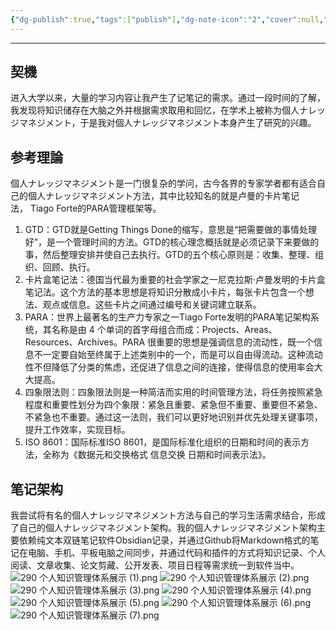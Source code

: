 ```yaml
---
{"dg-publish":true,"tags":["publish"],"dg-note-icon":"2","cover":null,"permalink":"/900.Publish/Obsidianで第二の脳を構築する/","dgPassFrontmatter":true,"noteIcon":"2"}
---
```




---
## 契機
进入大学以来，大量的学习内容让我产生了记笔记的需求。通过一段时间的了解，我发现将知识储存在大脑之外并根据需求取用和回忆，在学术上被称为個人ナレッジマネジメント，于是我对個人ナレッジマネジメント本身产生了研究的兴趣。

## 参考理論
個人ナレッジマネジメント是一门很复杂的学问，古今各界的专家学者都有适合自己的個人ナレッジマネジメント方法，其中比较知名的就是卢曼的卡片笔记法， Tiago Forte的PARA管理框架等。
1. GTD：GTD就是Getting Things Done的缩写，意思是“把需要做的事情处理好”，是一个管理时间的方法。GTD的核心理念概括就是必须记录下来要做的事，然后整理安排并使自己去执行。GTD的五个核心原则是：收集、整理、组织、回顾、执行。
2. 卡片盒笔记法：德国当代最为重要的社会学家之一尼克拉斯·卢曼发明的卡片盒笔记法。这个方法的基本思想是将知识分散成小卡片，每张卡片包含一个想法、观点或信息。这些卡片之间通过编号和关键词建立联系。
3. PARA：世界上最著名的生产力专家之一Tiago Forte发明的PARA笔记架构系统，其名称是由 4 个单词的首字母组合而成：Projects、Areas、Resources、Archives。PARA 很重要的思想是强调信息的流动性，既一个信息不一定要自始至终属于上述类别中的一个，而是可以自由得流动。这种流动性不但降低了分类的焦虑，还促进了信息之间的连接，使得信息的使用率会大大提高。
4. 四象限法则：四象限法则是一种简洁而实用的时间管理方法，将任务按照紧急程度和重要性划分为四个象限：紧急且重要、紧急但不重要、重要但不紧急、不紧急也不重要。通过这一法则，我们可以更好地识别并优先处理关键事项，提升工作效率，实现目标。
5. ISO 8601：国际标准ISO 8601，是国际标准化组织的日期和时间的表示方法，全称为《数据元和交换格式 信息交换 日期和时间表示法》。

## 笔记架构
我尝试将有名的個人ナレッジマネジメント方法与自己的学习生活需求结合，形成了自己的個人ナレッジマネジメント架构。我的個人ナレッジマネジメント架构主要依赖纯文本双链笔记软件Obsidian记录，并通过Github将Markdown格式的笔记在电脑、手机、平板电脑之间同步，并通过代码和插件的方式将知识记录、个人阅读、文章收集、论文剪藏、公开发表、项目日程等需求统一到软件当中。
![290 个人知识管理体系展示 (1).png](/img/user/700.Attachments/290%20%E4%B8%AA%E4%BA%BA%E7%9F%A5%E8%AF%86%E7%AE%A1%E7%90%86%E4%BD%93%E7%B3%BB%E5%B1%95%E7%A4%BA%20(1).png)
![290 个人知识管理体系展示 (2).png](/img/user/700.Attachments/290%20%E4%B8%AA%E4%BA%BA%E7%9F%A5%E8%AF%86%E7%AE%A1%E7%90%86%E4%BD%93%E7%B3%BB%E5%B1%95%E7%A4%BA%20(2).png)
![290 个人知识管理体系展示 (3).png](/img/user/700.Attachments/290%20%E4%B8%AA%E4%BA%BA%E7%9F%A5%E8%AF%86%E7%AE%A1%E7%90%86%E4%BD%93%E7%B3%BB%E5%B1%95%E7%A4%BA%20(3).png)
![290 个人知识管理体系展示 (4).png](/img/user/700.Attachments/290%20%E4%B8%AA%E4%BA%BA%E7%9F%A5%E8%AF%86%E7%AE%A1%E7%90%86%E4%BD%93%E7%B3%BB%E5%B1%95%E7%A4%BA%20(4).png)
![290 个人知识管理体系展示 (5).png](/img/user/700.Attachments/290%20%E4%B8%AA%E4%BA%BA%E7%9F%A5%E8%AF%86%E7%AE%A1%E7%90%86%E4%BD%93%E7%B3%BB%E5%B1%95%E7%A4%BA%20(5).png)
![290 个人知识管理体系展示 (6).png](/img/user/700.Attachments/290%20%E4%B8%AA%E4%BA%BA%E7%9F%A5%E8%AF%86%E7%AE%A1%E7%90%86%E4%BD%93%E7%B3%BB%E5%B1%95%E7%A4%BA%20(6).png)
![290 个人知识管理体系展示 (7).png](/img/user/700.Attachments/290%20%E4%B8%AA%E4%BA%BA%E7%9F%A5%E8%AF%86%E7%AE%A1%E7%90%86%E4%BD%93%E7%B3%BB%E5%B1%95%E7%A4%BA%20(7).png)